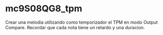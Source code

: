 # mc9S08QG8_tpm
Crear una melodia utilizando como temporizador el TPM en modo Output Compare. Recordar que cada nota tiene un retardo y una duracion.
